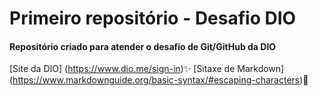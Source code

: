 # Primeiro repositório - Desafio DIO

#### Repositório criado para atender o desafio de Git/GitHub da DIO
[Site da DIO] (https://www.dio.me/sign-in):sparkles:
[Sitaxe de Markdown] (https://www.markdownguide.org/basic-syntax/#escaping-characters):clap:
